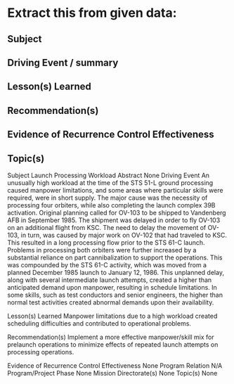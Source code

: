 # Extract this from given data:

## Subject
## Driving Event / summary
## Lesson(s) Learned
## Recommendation(s)
## Evidence of Recurrence Control Effectiveness
## Topic(s)

Subject
Launch Processing Workload
Abstract
None
Driving Event
An unusually high workload at the time of the STS 51-L ground processing caused manpower limitations, and some areas where particular skills were required, were in short supply. The major cause was the necessity of processing four orbiters, while also completing the launch complex 39B activation. Original planning called for OV-103 to be shipped to Vandenberg AFB in September 1985. The shipment was delayed in order to fly OV-103 on an additional flight from KSC. The need to delay the movement of OV-103, in turn, was caused by major work on OV-102 that had traveled to KSC. This resulted in a long processing flow prior to the STS 61-C launch. Problems in processing both orbiters were further increased by a substantial reliance on part cannibalization to support the operations. This was compounded by the STS 61-C activity, which was moved from a planned December 1985 launch to January 12, 1986. This unplanned delay, along with several intermediate launch attempts, created a higher than anticipated demand upon manpower, resulting in schedule limitations. In some skills, such as test conductors and senior engineers, the higher than normal test activities created abnormal demands upon their availability.

Lesson(s) Learned
Manpower limitations due to a high workload created scheduling difficulties and contributed to operational problems.

Recommendation(s)
Implement a more effective manpower/skill mix for prelaunch operations to minimize effects of repeated launch attempts on processing operations.

Evidence of Recurrence Control Effectiveness
None
Program Relation
N/A
Program/Project Phase
None
Mission Directorate(s)
None
Topic(s)
None


